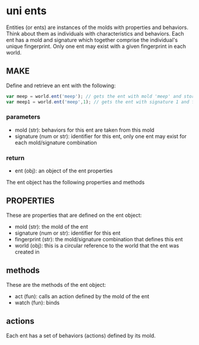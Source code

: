 # uni ents

Entities (or ents) are instances of the molds with properties and behaviors. Think about them as individuals with characteristics and behaviors. Each ent has a mold and signature which together comprise the individual's unique fingerprint. Only one ent may exist with a given fingerprint in each world.

## MAKE

Define and retrieve an ent with the following:

``` javascript
var meep = world.ent('meep'); // gets the ent with mold 'meep' and store it into the var meep
var meep1 = world.ent('meep',1); // gets the ent with signature 1 and fingerprint 'meep~1'
```

### parameters
- mold (str): behaviors for this ent are taken from this mold
- signature (num or str): identifier for this ent, only one ent may exist for each mold/signature combination

### return
 - ent (obj): an object of the ent properties

The ent object has the following properties and methods

## PROPERTIES

These are properties that are defined on the ent object:

- mold (str): the mold of the ent
- signature (num or str): identifier for this ent
- fingerprint (str): the mold/signature combination that defines this ent
- world (obj): this is a circular reference to the world that the ent was created in

## methods

These are the methods of the ent object:

- act (fun): calls an action defined by the mold of the ent
- watch (fun): binds

## actions

Each ent has a set of behaviors (actions) defined by its mold.
